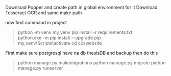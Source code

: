 Download Popper and create path in global environment for it
Download Tesseract OCR and same make path

now first command in project

> python -m venv my_venv
> pip install -r requirements.txt    
> python.exe -m pip install --upgrade pip    
> my_venv\Scripts\activate
> cd ccswebsite

First make sure postgresql have na db thesisDB and backup then do this
> python manage.py makemigrations
> python manage.py migrate 
> python manage.py runserver
